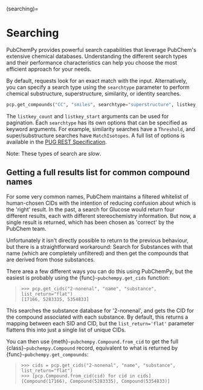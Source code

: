 (searching)=

# Searching

PubChemPy provides powerful search capabilities that leverage PubChem's extensive chemical databases. Understanding the different search types and their performance characteristics can help you choose the most efficient approach for your needs.

By default, requests look for an exact match with the input. Alternatively, you can specify a search type using the `searchtype` parameter to perform chemical substructure, superstructure, similarity, or identity searches.

```python
pcp.get_compounds("CC", "smiles", searchtype="superstructure", listkey_count=3)
```

The `listkey_count` and `listkey_start` arguments can be used for pagination. Each `searchtype` has its own options that can be specified as keyword arguments. For example, similarity searches have a `Threshold`, and super/substructure searches have `MatchIsotopes`. A full list of options is available in the [PUG REST Specification].

Note: These types of search are *slow*.

## Getting a full results list for common compound names

For some very common names, PubChem maintains a filtered whitelist of human-chosen CIDs with the intention of reducing confusion about which is the 'right' result. In the past, a search for Glucose would return four different results, each with different stereochemistry information. But now, a single result is returned, which has been chosen as 'correct' by the PubChem team.

Unfortunately it isn't directly possible to return to the previous behaviour, but there is a straightforward workaround: Search for Substances with that name (which are completely unfiltered) and then get the compounds that are derived from those substances.

There area a few different ways you can do this using PubChemPy, but the easiest is probably using the {func}`~pubchempy.get_cids` function:

> ```pycon
> >>> pcp.get_cids("2-nonenal", "name", "substance", list_return="flat")
> [17166, 5283335, 5354833]
> ```

This searches the substance database for '2-nonenal', and gets the CID for the compound associated with each substance. By default, this returns a mapping between each SID and CID, but the `list_return='flat'` parameter flattens this into just a single list of unique CIDs.

You can then use {meth}`~pubchempy.Compound.from_cid` to get the full {class}`~pubchempy.Compound` record, equivalent to what is returned by {func}`~pubchempy.get_compounds`:

> ```pycon
> >>> cids = pcp.get_cids("2-nonenal", "name", "substance", list_return="flat")
> >>> [pcp.Compound.from_cid(cid) for cid in cids]
> [Compound(17166), Compound(5283335), Compound(5354833)]
> ```

[pug rest specification]: https://pubchem.ncbi.nlm.nih.gov/pug_rest/PUG_REST.html

